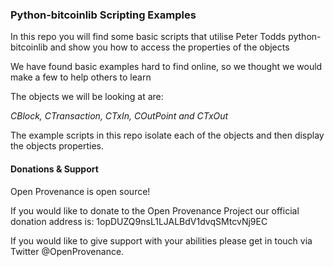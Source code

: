 ### Python-bitcoinlib Scripting Examples

In this repo you will find some basic scripts that utilise Peter Todds python-bitcoinlib and show you how to access the properties of the objects

We have found basic examples hard to find online, so we thought we would make a few to help others to learn

The objects we will be looking at are:

*CBlock, CTransaction, CTxIn, COutPoint and CTxOut*

The example scripts in this repo isolate each of the objects and then display the objects properties.

#### Donations & Support

Open Provenance is open source!

If you would like to donate to the Open Provenance Project our official donation address is: 1opDUZQ9nsL1LJALBdV1dvqSMtcvNj9EC

If you would like to give support with your abilities please get in touch via Twitter @OpenProvenance.
